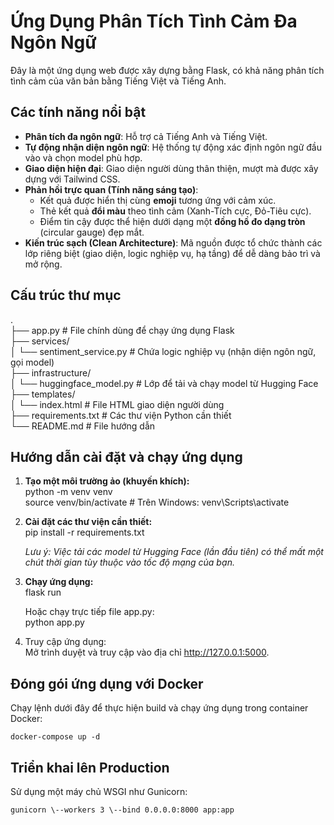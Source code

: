 # **Ứng Dụng Phân Tích Tình Cảm Đa Ngôn Ngữ**

Đây là một ứng dụng web được xây dựng bằng Flask, có khả năng phân tích tình cảm của văn bản bằng Tiếng Việt và Tiếng Anh.

## **Các tính năng nổi bật**

* **Phân tích đa ngôn ngữ**: Hỗ trợ cả Tiếng Anh và Tiếng Việt.  
* **Tự động nhận diện ngôn ngữ**: Hệ thống tự động xác định ngôn ngữ đầu vào và chọn model phù hợp.  
* **Giao diện hiện đại**: Giao diện người dùng thân thiện, mượt mà được xây dựng với Tailwind CSS.  
* **Phản hồi trực quan (Tính năng sáng tạo)**:  
  * Kết quả được hiển thị cùng **emoji** tương ứng với cảm xúc.  
  * Thẻ kết quả **đổi màu** theo tình cảm (Xanh-Tích cực, Đỏ-Tiêu cực).  
  * Điểm tin cậy được thể hiện dưới dạng một **đồng hồ đo dạng tròn** (circular gauge) đẹp mắt.  
* **Kiến trúc sạch (Clean Architecture)**: Mã nguồn được tổ chức thành các lớp riêng biệt (giao diện, logic nghiệp vụ, hạ tầng) để dễ dàng bảo trì và mở rộng.

## **Cấu trúc thư mục**

.  
├── app.py                  \# File chính dùng để chạy ứng dụng Flask  
├── services/  
│   └── sentiment\_service.py  \# Chứa logic nghiệp vụ (nhận diện ngôn ngữ, gọi model)  
├── infrastructure/  
│   └── huggingface\_model.py  \# Lớp để tải và chạy model từ Hugging Face  
├── templates/  
│   └── index.html            \# File HTML giao diện người dùng  
├── requirements.txt        \# Các thư viện Python cần thiết  
└── README.md               \# File hướng dẫn

## **Hướng dẫn cài đặt và chạy ứng dụng**

1. **Tạo một môi trường ảo (khuyến khích):**  
   python \-m venv venv  
   source venv/bin/activate  \# Trên Windows: venv\\Scripts\\activate

2. **Cài đặt các thư viện cần thiết:**  
   pip install \-r requirements.txt

   *Lưu ý: Việc tải các model từ Hugging Face (lần đầu tiên) có thể mất một chút thời gian tùy thuộc vào tốc độ mạng của bạn.*  
3. **Chạy ứng dụng:**  
   flask run

   Hoặc chạy trực tiếp file app.py:  
   python app.py

4. Truy cập ứng dụng:  
   Mở trình duyệt và truy cập vào địa chỉ http://127.0.0.1:5000.

## **Đóng gói ứng dụng với Docker**

Chạy lệnh dưới đây để thực hiện build và chạy ứng dụng trong container Docker:

```docker-compose up -d```

## **Triển khai lên Production**

Sử dụng một máy chủ WSGI như Gunicorn:

```gunicorn \--workers 3 \--bind 0.0.0.0:8000 app:app```
